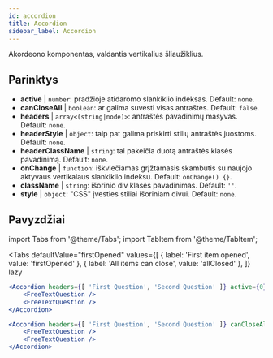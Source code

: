 ```yaml
---
id: accordion
title: Accordion
sidebar_label: Accordion
---
```


Akordeono komponentas, valdantis vertikalius šliaužiklius.

## Parinktys

* __active__ | `number`: pradžioje atidaromo slankiklio indeksas. Default: `none`.
* __canCloseAll__ | `boolean`: ar galima suvesti visas antraštes. Default: `false`.
* __headers__ | `array<(string|node)>`: antraštės pavadinimų masyvas. Default: `none`.
* __headerStyle__ | `object`: taip pat galima priskirti stilių antraštės juostoms. Default: `none`.
* __headerClassName__ | `string`: tai pakeičia duotą antraštės klasės pavadinimą. Default: `none`.
* __onChange__ | `function`: iškviečiamas grįžtamasis skambutis su naujojo aktyvaus vertikalaus slankiklio indeksu. Default: `onChange() {}`.
* __className__ | `string`: išorinio div klasės pavadinimas. Default: `''`.
* __style__ | `object`: "CSS" įvesties stiliai išoriniam divui. Default: `none`.


## Pavyzdžiai

import Tabs from '@theme/Tabs';
import TabItem from '@theme/TabItem';

<Tabs
    defaultValue="firstOpened"
    values={[
        { label: 'First item opened', value: 'firstOpened' },
        { label: 'All items can close', value: 'allClosed' },
    ]}
    lazy
>
<TabItem value="firstOpened">

```jsx live
<Accordion headers={[ 'First Question', 'Second Question' ]} active={0} >
    <FreeTextQuestion />
    <FreeTextQuestion />
</Accordion>
```

</TabItem>
<TabItem value="allClosed">

```jsx live
<Accordion headers={[ 'First Question', 'Second Question' ]} canCloseAll >
    <FreeTextQuestion />
    <FreeTextQuestion />
</Accordion>
```

</TabItem>
</Tabs>

